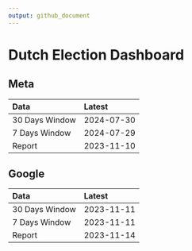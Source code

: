```yaml
---
output: github_document
---
```


# Dutch Election Dashboard



## Meta


|Data           |Latest     |
|:--------------|:----------|
|30 Days Window |2024-07-30 |
|7 Days Window  |2024-07-29 |
|Report         |2023-11-10 |

## Google


|Data           |Latest     |
|:--------------|:----------|
|30 Days Window |2023-11-11 |
|7 Days Window  |2023-11-11 |
|Report         |2023-11-14 |
